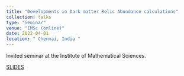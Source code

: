 ```yaml
---
title: "Developments in Dark matter Relic Abundance calculations"
collection: talks
type: "Seminar"
venue: "IMSc (online)"
date: 2022-04-01
location: " Chennai, India "
---
```


Invited seminar at the Institute of Mathematical Sciences.

[SLIDES](http://ahryczuk.github.io/files/talks/IMSc2022.pdf)
